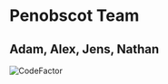 # Penobscot Team
## Adam, Alex, Jens, Nathan
![CodeFactor](https://www.codefactor.io/repository/github/ChristopherGerbi/capstone/badge?style=for-the-badge)
